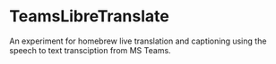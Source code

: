 # TeamsLibreTranslate
An experiment for homebrew live translation and captioning using the speech to text transciption from MS Teams.
